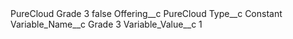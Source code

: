 <?xml version="1.0" encoding="UTF-8"?>
<CustomMetadata xmlns="http://soap.sforce.com/2006/04/metadata" xmlns:xsi="http://www.w3.org/2001/XMLSchema-instance" xmlns:xsd="http://www.w3.org/2001/XMLSchema">
    <label>PureCloud Grade 3</label>
    <protected>false</protected>
    <values>
        <field>Offering__c</field>
        <value xsi:type="xsd:string">PureCloud</value>
    </values>
    <values>
        <field>Type__c</field>
        <value xsi:type="xsd:string">Constant</value>
    </values>
    <values>
        <field>Variable_Name__c</field>
        <value xsi:type="xsd:string">Grade 3</value>
    </values>
    <values>
        <field>Variable_Value__c</field>
        <value xsi:type="xsd:string">1</value>
    </values>
</CustomMetadata>
